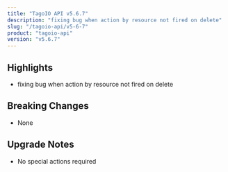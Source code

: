 ```yaml
---
title: "TagoIO API v5.6.7"
description: "fixing bug when action by resource not fired on delete"
slug: "/tagoio-api/v5-6-7"
product: "tagoio-api"
version: "v5.6.7"
---
```


## Highlights

- fixing bug when action by resource not fired on delete

## Breaking Changes

- None

## Upgrade Notes

- No special actions required
